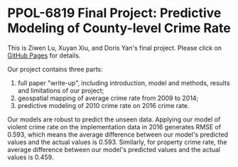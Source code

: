 # PPOL-6819 Final Project: Predictive Modeling of County-level Crime Rate
This is Ziwen Lu, Xuyan Xiu, and Doris Yan's final project. Please click on [GitHub Pages](https://dorisyan1122.github.io/PPOL6819-Final-Project/) for details. 

Our project contains three parts: 

1. full paper "write-up", including introduction, model and methods, results and limitations of our project;
2. geospatial mapping of average crime rate from 2009 to 2014;
3. predictive modeling of 2010 crime rate on 2016 crime rate.

Our models are robust to predict the unseen data. Applying our model of violent crime rate on the implementation data in 2016 generates RMSE of 0.593, which means the average difference between our model's predicted values and the actual values is 0.593. Similarly, for property crime rate, the average difference between our model's predicted values and the actual values is 0.459.








